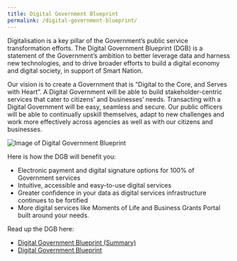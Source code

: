 ```yaml
---
title: Digital Government Blueprint
permalink: /digital-government-blueprint/
---
```


Digitalisation is a key pillar of the Government’s public service transformation efforts. The Digital Government Blueprint (DGB) is a statement of the Government’s ambition to better leverage data and harness new technologies, and to drive broader efforts to build a digital economy and digital society, in support of Smart Nation.

Our vision is to create a Government that is “Digital to the Core, and Serves with Heart”. A Digital Government will be able to build stakeholder-centric services that cater to citizens’ and businesses’ needs. Transacting with a Digital Government will be easy, seamless and secure. Our public officers will be able to continually upskill themselves, adapt to new challenges and work more effectively across agencies as well as with our citizens and businesses.

![Image of Digital Government Blueprint]({{site.baseurl}}/images/digital-transformation/DGB_visual_illustration_FINAL-1.jpg)

Here is how the DGB will benefit you: 
- Electronic payment and digital signature options for 100% of Government services
- Intuitive, accessible and easy-to-use digital services
- Greater confidence in your data as digital services infrastructure continues to be fortified
- More digital services like Moments of Life and Business Grants Portal built around your needs.


Read up the DGB here:
- [Digital Government Blueprint (Summary)](/files/digital-transformation/dgb_summary_june2018.pdf)
- [Digital Government Blueprint](/files/digital-transformation/dgb_booklet_june2018.pdf)
